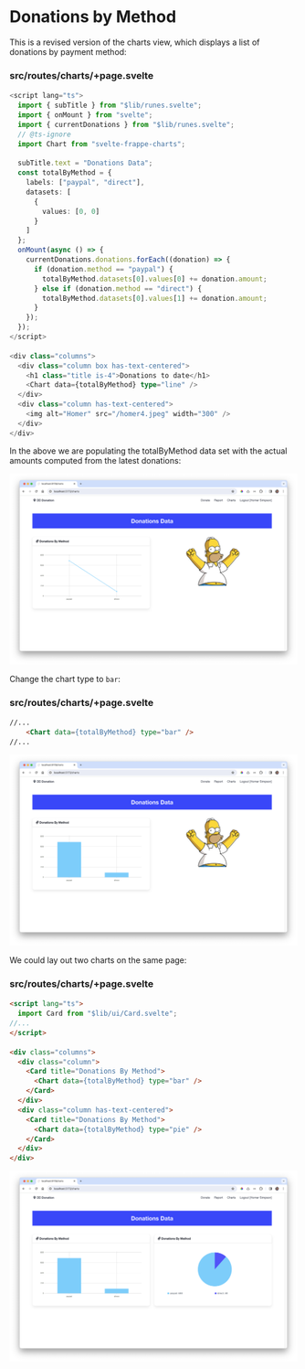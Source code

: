 # Donations by Method

This is a revised version of the charts view, which displays a list of donations by payment method:

### src/routes/charts/+page.svelte

~~~typescript
<script lang="ts">
  import { subTitle } from "$lib/runes.svelte";
  import { onMount } from "svelte";
  import { currentDonations } from "$lib/runes.svelte";
  // @ts-ignore
  import Chart from "svelte-frappe-charts";

  subTitle.text = "Donations Data";
  const totalByMethod = {
    labels: ["paypal", "direct"],
    datasets: [
      {
        values: [0, 0]
      }
    ]
  };
  onMount(async () => {
    currentDonations.donations.forEach((donation) => {
      if (donation.method == "paypal") {
        totalByMethod.datasets[0].values[0] += donation.amount;
      } else if (donation.method == "direct") {
        totalByMethod.datasets[0].values[1] += donation.amount;
      }
    });
  });
</script>

<div class="columns">
  <div class="column box has-text-centered">
    <h1 class="title is-4">Donations to date</h1>
    <Chart data={totalByMethod} type="line" />
  </div>
  <div class="column has-text-centered">
    <img alt="Homer" src="/homer4.jpeg" width="300" />
  </div>
</div>
~~~

In the above we are populating the totalByMethod data set with the actual amounts computed from the latest donations:

![](img/25.png)

Change the chart type to `bar`:

### src/routes/charts/+page.svelte

~~~html
//...
    <Chart data={totalByMethod} type="bar" />
//...
~~~

![](img/26.png)

We could lay out two charts on the same page:

### src/routes/charts/+page.svelte

~~~html
<script lang="ts">
  import Card from "$lib/ui/Card.svelte";
//...
</script>

<div class="columns">
  <div class="column">
    <Card title="Donations By Method">
      <Chart data={totalByMethod} type="bar" />
    </Card>
  </div>
  <div class="column has-text-centered">
    <Card title="Donations By Method">
      <Chart data={totalByMethod} type="pie" />
    </Card>
  </div>
</div>
~~~

![](img/27.png)
